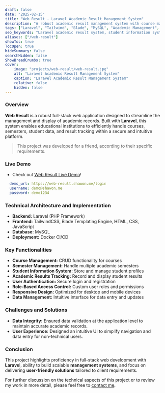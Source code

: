 ```yaml
---
draft: false
date: "2025-02-15"
title: "Web Result - Laravel Academic Result Management System"
description: "A robust academic result management system with course management, student information, and results tracking capabilities. Developed with Laravel, Tailwind, and MySQL, it showcases full-stack development expertise."
tags: ["Laravel", "Tailwind", "Blade", "MySQL", "Academic Management", "Full-Stack", "Web App", "PHP"]
seo_keywords: "Laravel academic result system, student information system, PHP result management, course management software, full-stack Laravel project, CRUD Laravel, Laravel authentication, academic web application"
aliases: ["/web-result"]
showToc: true
TocOpen: true
hideSummary: false
searchHidden: false
ShowBreadCrumbs: true
cover:
    image: "projects/web-result/web-result.jpg"
    alt: "Laravel Academic Result Management System"
    caption: "Laravel Academic Result Management System"
    relative: false
    hidden: false
---
```


### Overview

**Web Result** is a robust full-stack web application designed to streamline the management and display of academic records. Built with **Laravel**, this system enables educational institutions to efficiently handle courses, semesters, student data, and result tracking within a secure and intuitive platform.

  > This project was developed for a friend, according to their specific requirements.

### Live Demo 
- Check out [Web Result Live Demo](https://web-result.shawon.me/login)!

```yaml
  demo_url: https://web-result.shawon.me/login
  username: demo@shawon.me
  password: demo1234
```

### Technical Architecture and Implementation

- **Backend:** Laravel (PHP Framework)
- **Frontend:** TailwindCSS, Blade Templating Engine, HTML, CSS, JavaScript
- **Database:** MySQL
- **Deployment:** Docker CI/CD

### Key Functionalities

- **Course Management:** CRUD functionality for courses
- **Semester Management:** Handle multiple academic semesters
- **Student Information System:** Store and manage student profiles
- **Academic Results Tracking:** Record and display student results
- **User Authentication:** Secure login and registration
- **Role-Based Access Control:** Custom user roles and permissions
- **Responsive Design:** Optimized for desktop and mobile devices
- **Data Management:** Intuitive interface for data entry and updates

### Challenges and Solutions

- **Data Integrity:** Ensured data validation at the application level to maintain accurate academic records.
- **User Experience:** Designed an intuitive UI to simplify navigation and data entry for non-technical users.

### Conclusion

This project highlights proficiency in full-stack web development with **Laravel**, ability to build scalable **management systems**, and focus on delivering **user-friendly solutions** tailored to client requirements. 

For further discussion on the technical aspects of this project or to review my work in more detail, please feel free to [contact me](/contact).

